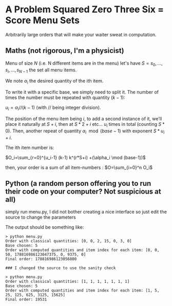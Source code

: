 # A Problem Squared Zero Three Six = Score Menu Sets

Arbitrarily large orders that will make your waiter sweat in computation.

## Maths (not rigorous, I'm a physicist)

Menu of size $N$ (i.e. N different items are in the menu) let's have $S={s_0, ..., s_i, ..., s_{N-1}}$ the set all menu items.

We note $\alpha_i$ the desired quantity of the ith item. 

To write it with a specific base, we simply need to split it.
The number of times the number must be repeated with quantity $(k-1)$: 

$u_i=\alpha_i // (k-1)$ (with $//$ being integer division).

The position of the menu item being $i$, to add a second instance of it, we'll place it naturally at $S+i$, then at $S*2+i$ etc... $u_i$ times in total (counting $S*0$). Then, another repeat of quantity $\alpha_i \mod (base-1)$ with exponent $S*u_i+i$. 

The ith item number is:

$O_i=\sum_{r=0}^{u_i-1} (k-1) k^(r*S+i) +(\alpha_i \mod (base-1))$

then, your order is a sum of all item-numbers : $O=\sum_{i=0}^n O_i$

## Python (a random person offering you to run their code on your computer? Not suspicious at all)

simply run menu.py, I did not bother creating a nice interface so just edit the source to change the parameters

The output should be something like:

```
> python menu.py
Order with classical quantities: [0, 0, 2, 15, 0, 3, 0]
Base chosen: 5
Order with computed quantities and item index for each item: [0, 0, 50, 178816986123047375, 0, 9375, 0]
Final order: 178816986123056800

### I changed the source to use the sanity check

> python menu.py
Order with classical quantities: [1, 1, 1, 1, 1, 1, 1]
Base chosen: 5
Order with computed quantities and item index for each item: [1, 5, 25, 125, 625, 3125, 15625]
Final order: 19531
```
